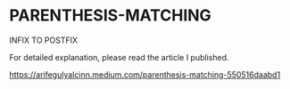 # PARENTHESIS-MATCHING
INFIX TO POSTFIX

For detailed explanation, please read the article I published.

https://arifegulyalcinn.medium.com/parenthesis-matching-550516daabd1
